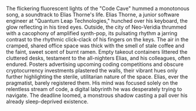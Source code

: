 The flickering fluorescent lights of the "Code Cave" hummed a monotonous song, a soundtrack to Elias Thorne's life.  Elias Thorne, a junior software engineer at "Quantum Leap Technologies," hunched over his keyboard, the glow reflecting in his tired eyes.  Outside, the city of Neo-Veridia thrummed with a cacophony of amplified synth-pop, its pulsating rhythm a jarring contrast to the rhythmic click-clack of his fingers on the keys.  The air in the cramped, shared office space was thick with the smell of stale coffee and the faint, sweet scent of burnt ramen.  Empty takeout containers littered the cluttered desks, testament to the all-nighters Elias, and his colleagues, often endured.  Posters advertising upcoming coding competitions and obscure cryptocurrency investments plastered the walls, their vibrant hues only further highlighting the sterile, utilitarian nature of the space.  Elias, ever the pragmatist, barely registered them.  His mind was focused solely on the relentless stream of code, a digital labyrinth he was desperately trying to navigate.  The deadline loomed, a monstrous shadow casting a pall over his already sleep-deprived existence.
